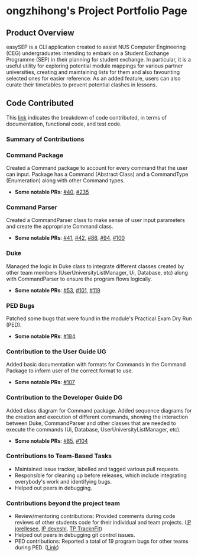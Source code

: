# ongzhihong's Project Portfolio Page

## Product Overview
easySEP is a CLI application created to assist NUS Computer Engineering (CEG) undergraduates intending to embark on a Student Exchange Programme (SEP) in their planning for student exchange. In particular, it is a useful utility for exploring potential module mappings for various partner universities, creating and maintaining lists for them and also favouriting selected ones for easier reference. As an added feature, users can also curate their timetables to prevent potential clashes in lessons.

## Code Contributed
This [link](https://nus-cs2113-ay2223s1.github.io/tp-dashboard/?search=ongzhihong&breakdown=true&sort=groupTitle&sortWithin=title&since=2022-09-16&timeframe=commit&mergegroup=&groupSelect=groupByRepos&checkedFileTypes=docs~functional-code~test-code~other) indicates the breakdown of code contributed, in terms of documentation, functional code, and test code.

### Summary of Contributions

### Command Package

Created a Command package to account for every command that the user can input. Package has a Command (Abstract Class) and a CommandType (Enumeration) along with other Command types.

* **Some notable PRs**: [#40](https://github.com/AY2223S1-CS2113-W13-2/tp/pull/40), [#235](https://github.com/AY2223S1-CS2113-W13-2/tp/pull/235)

### Command Parser

Created a CommandParser class to make sense of user input parameters and create the appropriate Command class.

* **Some notable PRs**: [#41](https://github.com/AY2223S1-CS2113-W13-2/tp/pull/41), [#42](https://github.com/AY2223S1-CS2113-W13-2/tp/pull/42), [#86](https://github.com/AY2223S1-CS2113-W13-2/tp/pull/86), [#94](https://github.com/AY2223S1-CS2113-W13-2/tp/pull/94), [#100](https://github.com/AY2223S1-CS2113-W13-2/tp/pull/100)

### Duke

Managed the logic in Duke class to integrate different classes created by other team members (UserUniversityListManager, Ui, Database, etc) along with CommandParser to ensure the program flows logically.

* **Some notable PRs**: [#53](https://github.com/AY2223S1-CS2113-W13-2/tp/pull/53), [#101](https://github.com/AY2223S1-CS2113-W13-2/tp/pull/101), [#119](https://github.com/AY2223S1-CS2113-W13-2/tp/pull/119)

### PED Bugs

Patched some bugs that were found in the module's Practical Exam Dry Run (PED).

* **Some notable PRs**: [#184](https://github.com/AY2223S1-CS2113-W13-2/tp/pull/184)

### Contribution to the User Guide UG

Added basic documentation with formats for Commands in the Command Package to inform user of the correct format to use.

* **Some notable PRs**: [#107](https://github.com/AY2223S1-CS2113-W13-2/tp/pull/107)

### Contribution to the Developer Guide DG

Added class diagram for Command package. Added sequence diagrams for the creation and execution of different commands, showing the interaction between Duke, CommandParser and other classes that are needed to execute the commands (Ui, Database, UserUniversityListManager, etc).

* **Some notable PRs**: [#85](https://github.com/AY2223S1-CS2113-W13-2/tp/pull/85), [#104](https://github.com/AY2223S1-CS2113-W13-2/tp/pull/104)

### Contributions to Team-Based Tasks

* Maintained issue tracker, labelled and tagged various pull requests.
* Responsible for cleaning up before releases, which include integrating everybody's work and identifying bugs.
* Helped out peers in debugging.

### Contributions beyond the project team
* Review/mentoring contributions: Provided comments during code reviews of other students code for their individual and team projects. ([IP jorellesee](https://github.com/nus-cs2113-AY2223S1/ip/pull/25/files/57329172ca6f3eb3861e80a992e2a8919145441c), [IP deveshl](https://github.com/nus-cs2113-AY2223S1/ip/pull/63/files/c5cc698efd80722355ac09b3b3c64c17faf28986), [TP TracknFit](https://github.com/nus-cs2113-AY2223S1/tp/pull/4/files/82775595be55ebf1e2bc0ae149992e7fdaf86e79))
* Helped out peers in debugging git control issues.
* PED contributions: Reported a total of 19 program bugs for other teams during PED. ([Link](https://github.com/ongzhihong/ped/issues))